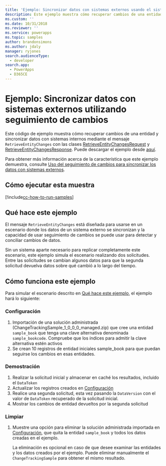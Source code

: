 ```yaml
---
title: 'Ejemplo: Sincronizar datos con sistemas externos usando el sistema de seguimiento de cambios (Common Data Service) | Microsoft Docs'
description: Este ejemplo muestra cómo recuperar cambios de una entidad y sincronizar datos con sistemas externos.
ms.custom: ''
ms.date: 10/31/2018
ms.reviewer: ''
ms.service: powerapps
ms.topic: samples
author: brandonsimons
ms.author: jdaly
manager: ryjones
search.audienceType:
  - developer
search.app:
  - PowerApps
  - D365CE
---
```

# <a name="sample-synchronize-data-with-external-systems-using-change-tracking"></a>Ejemplo: Sincronizar datos con sistemas externos utilizando seguimiento de cambios

<!-- https://docs.microsoft.com/dynamics365/customer-engagement/developer/sample-synchronize-data-external-systems-using-change-tracking -->

Este código de ejemplo muestra cómo recuperar cambios de una entidad y sincronizar datos con sistemas internos mediante el mensaje `RetrieveEntityChanges` con las clases [RetrieveEntityChangesRequest](https://docs.microsoft.com/dotnet/api/microsoft.xrm.sdk.messages.retrieveentitychangesrequest) y [RetrieveEntityChangesResponse](https://docs.microsoft.com/dotnet/api/microsoft.xrm.sdk.messages.retrieveentitychangesresponse). Puede descargar el ejemplo desde [aquí](https://github.com/Microsoft/PowerApps-Samples/tree/master/cds/orgsvc/C%23/Changetracking).

Para obtener más información acerca de la característica que este ejemplo demuestra, consulte [Uso del seguimiento de cambios para sincronizar los datos con sistemas externos](https://docs.microsoft.com/powerapps/developer/common-data-service/use-change-tracking-synchronize-data-external-systems).
<!-- The link above won't work until the topic is published -->

## <a name="how-to-run-this-sample"></a>Cómo ejecutar esta muestra

[!include[cc-how-to-run-samples](../../includes/cc-how-to-run-samples.md)]

## <a name="what-this-sample-does"></a>Qué hace este ejemplo

El mensaje `RetrieveEntityChanges` está diseñada para usarse en un escenario donde los datos de un sistema externo se sincronizan y la capacidad de usar seguimiento de cambios se puede usar para detectar y conciliar cambios de datos.

Sin un sistema aparte necesario para replicar completamente este escenario, este ejemplo simula el escenario realizando dos solicitudes. Entre las solicitudes se cambian algunos datos para que la segunda solicitud devuelva datos sobre qué cambió a lo largo del tiempo.

## <a name="how-this-sample-works"></a>Cómo funciona este ejemplo

Para simular el escenario descrito en [Qué hace este ejemplo](#what-this-sample-does), el ejemplo hará lo siguiente:

### <a name="setup"></a>Configuración

1. Importación de una solución administrada (ChangeTrackingSample_1_0_0_0_managed.zip) que cree una entidad `sample_book` que tenga una clave alternativa denominada `sample_bookcode`. Compruebe que los índices para admitir la clave alternativa estén activos
1. Se crean 10 registros de entidad iniciales sample_book para que puedan seguirse los cambios en esas entidades.

### <a name="demonstrate"></a>Demostración

1. Realizar la solicitud inicial y almacenar en caché los resultados, incluido el `DataToken`
1. Actualizar los registros creados en [Configuración](#setup)
1. Realice una segunda solicitud, esta vez pasando la `DataVersion` con el valor de `DataToken` recuperado de la solicitud inicial.
1. Mostrar los cambios de entidad devueltos por la segunda solicitud

### <a name="clean-up"></a>Limpiar

1. Muestre una opción para eliminar la solución administrada importada en [Configuración](#setup), que quita la entidad `sample_book` y todos los datos creadas en el ejemplo.

    La eliminación es opcional en caso de que desee examinar las entidades y los datos creados por el ejemplo. Puede eliminar manualmente el `ChangeTrackingSample` para obtener el mismo resultado.
